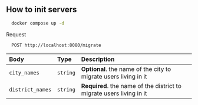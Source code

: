## How to init servers

```bash
  docker compose up -d
```

Request  

```http
  POST http://localhost:8080/migrate
``` 

| Body | Type     | Description                       |
| :-------- | :------- | :-------------------------------- |
| `city_names`      | `string` | **Optional**. the name of the city to migrate users living in it |
| `district_names`      | `string` | **Required**. the name of the district to migrate users living in it |
